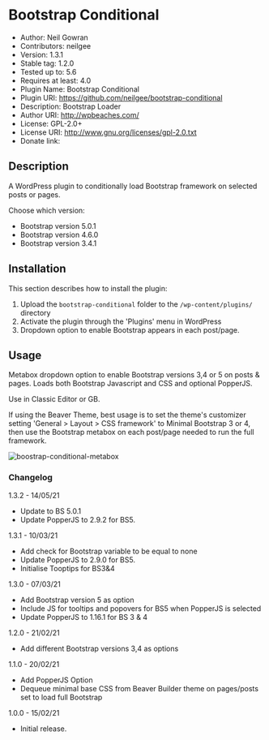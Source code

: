 # Bootstrap Conditional

 - Author: Neil Gowran
 - Contributors: neilgee
 - Version: 1.3.1
 - Stable tag: 1.2.0
 - Tested up to: 5.6
 - Requires at least: 4.0
 - Plugin Name: Bootstrap Conditional
 - Plugin URI: https://github.com/neilgee/bootstrap-conditional
 - Description: Bootstrap Loader
 - Author URI: http://wpbeaches.com/
 - License: GPL-2.0+
 - License URI: http://www.gnu.org/licenses/gpl-2.0.txt
 - Donate link:

## Description

A WordPress plugin to conditionally load Bootstrap framework on selected posts or pages.

Choose which version:
  - Bootstrap version 5.0.1
  - Bootstrap version 4.6.0
  - Bootstrap version 3.4.1

##  Installation

This section describes how to install the plugin:

1. Upload the `bootstrap-conditional` folder to the `/wp-content/plugins/` directory
2. Activate the plugin through the 'Plugins' menu in WordPress
3. Dropdown option to enable Bootstrap appears in each post/page.


##  Usage

Metabox dropdown option to enable Bootstrap versions 3,4 or 5 on posts & pages.
Loads both Bootstrap Javascript and CSS and optional PopperJS.

Use in Classic Editor or GB.

If using the Beaver Theme, best usage is to set the theme's customizer setting 'General > Layout > CSS framework' to Minimal Bootstrap 3 or 4, then use the Bootstrap metabox on each post/page needed to run the full framework.

![boostrap-conditional-metabox](https://user-images.githubusercontent.com/2056045/110589136-19227e80-81ca-11eb-8cc6-d503d24f01ef.png)

### Changelog

1.3.2 - 14/05/21
- Update to BS 5.0.1
- Update PopperJS to 2.9.2 for BS5.

1.3.1 - 10/03/21
- Add check for Bootstrap variable to be equal to none
- Update PopperJS to 2.9.0 for BS5.
- Initialise Tooptips for BS3&4

1.3.0 - 07/03/21
- Add Bootstrap version 5 as option
- Include JS for tooltips and popovers for BS5 when PopperJS is selected
- Update PopperJS to 1.16.1 for BS 3 & 4

1.2.0 - 21/02/21
- Add different Bootstrap versions 3,4 as options

1.1.0 - 20/02/21
- Add PopperJS Option
- Dequeue minimal base CSS from Beaver Builder theme on pages/posts set to load full Bootstrap

1.0.0 - 15/02/21
- Initial release.

